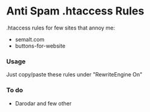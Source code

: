 # Anti Spam .htaccess Rules

.htaccess rules for few sites that annoy me:

- semalt.com
- buttons-for-website

### Usage

Just copy/paste these rules under "RewriteEngine On"

### To do

- Darodar and few other
